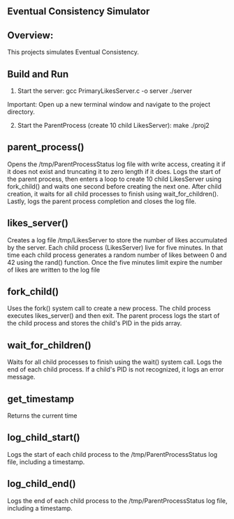 ## Eventual Consistency Simulator
## Overview: 
This projects simulates Eventual Consistency.

## Build and Run
1. Start the server:
gcc PrimaryLikesServer.c -o server
./server

Important: Open up a new terminal window and navigate to the project directory.

2. Start the ParentProcess (create 10 child LikesServer):
make
./proj2

## parent_process()
Opens the /tmp/ParentProcessStatus log file with write access, creating it if it does not exist and truncating it to zero length if it does.
Logs the start of the parent process, then enters a loop to create 10 child LikesServer using fork_child() and waits one second before creating 
the next one. After child creation, it waits for all child processes to finish using wait_for_children(). Lastly, logs the parent process completion
and closes the log file.

## likes_server()
Creates a log file /tmp/LikesServer to store the number of likes accumulated by the server. Each child process (LikesServer) live for five minutes.
In that time each child process generates a random number of likes between 0 and 42 using the rand() function. Once the five minutes limit expire the
number of likes are written to the log file

## fork_child()
Uses the fork() system call to create a new process. The child process executes likes_server() and then exit. The parent process logs the start of the
child process and stores the child's PID in the pids array.

## wait_for_children()
Waits for all child processes to finish using the wait() system call. Logs the end of each child process. If a child's PID is not recognized,
it logs an error message.

## get_timestamp
Returns the current time

## log_child_start()
Logs the start of each child process to the /tmp/ParentProcessStatus log file, including a timestamp.

## log_child_end()
Logs the end of each child process to the /tmp/ParentProcessStatus log file, including a timestamp.